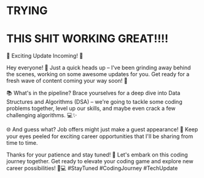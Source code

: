 # TRYING



# THIS SHIT WORKING GREAT!!!!



🚀 Exciting Update Incoming! 🚀

Hey everyone! 👋 Just a quick heads up – I've been grinding away behind the scenes, working on some awesome updates for you. Get ready for a fresh wave of content coming your way soon! 🌟

📚 What's in the pipeline? Brace yourselves for a deep dive into Data Structures and Algorithms (DSA) – we're going to tackle some coding problems together, level up our skills, and maybe even crack a few challenging algorithms. 💻✨

🌐 And guess what? Job offers might just make a guest appearance! 🤝 Keep your eyes peeled for exciting career opportunities that I'll be sharing from time to time.

Thanks for your patience and stay tuned! 🎉 Let's embark on this coding journey together. Get ready to elevate your coding game and explore new career possibilities! 🚀💻 #StayTuned #CodingJourney #TechUpdate

